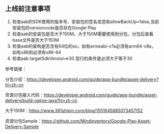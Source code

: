 ## 上线前注意事项
1. 检查aab的SDK使用的版本号、安装包的签名信息和allowBackUp=false,当前安装包的versioncode是否存在Google Play
2. 检查aab的安装包是否大于150M，大于150M需要使用到分包，分包后查看base文件是否大于150M
3. 检查aab的架构是否含有64位的so，如有armeabi-v7a必须有arm64-v8a，如有x86则必须有x86-64
4. 检查aab targetSdkVersion=>30 现行的条件是必须大于等于30

参考链接：

分包介绍：https://developer.android.com/guide/app-bundle/asset-delivery?hl=zh-cn

资源分包接入代码：https://developer.android.com/guide/app-bundle/asset-delivery/build-native-java?hl=zh-cn

大于150M：https://www.361shipin.com/blog/1551645885073457152

资源分包Sample：https://github.com/Mindinventory/Google-Play-Asset-Delivery-Sample
